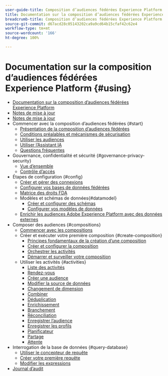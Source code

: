 ```yaml
---
user-guide-title: Composition d’audiences fédérées Experience Platform
title: Documentation sur la composition d’audiences fédérées Experience Platform
breadcrumb-title: Composition d’audiences fédérées Experience Platform
source-git-commit: d67acd28c05143202ca9a9cd64b15cfaf42c62e4
workflow-type: tm+mt
source-wordcount: '166'
ht-degree: 100%

---
```



# Documentation sur la composition d’audiences fédérées Experience Platform {#using}

+ [Documentation sur la composition d’audiences fédérées Experience Platform](home.md)
+ [Notes de mise à jour](start/release-notes.md)
+ [Notes de mise à jour](start/e-release-notes.md)
+ Commencer avec la composition d’audiences fédérées {#start}
   + [Présentation de la composition d’audiences fédérées](start/get-started.md)
   + [Conditions préalables et mécanismes de sécurisation](start/access-prerequisites.md)
   + [Utiliser les audiences](start/audiences.md)
   + [Utiliser l’Assistant IA](start/ai-assistant.md)
   + [Questions fréquentes](start/faq.md)
+ Gouvernance, confidentialité et sécurité {#governance-privacy-security}
   + [Vue d’ensemble](./governance-privacy-security/home.md)
   + [Contrôle d’accès](governance-privacy-security/access-control.md)
+ Étapes de configuration {#config}
   + [Créer et gérer des connexions](connections/connections.md)
   + [Configurer vos bases de données fédérées](connections/federated-db.md)
   + [Matrice des droits FDA](connections/fda-rights.md)
   + Modèles et schémas de données{#datamodel}
      + [Créer et configurer des schémas](customer/schemas.md)
      + [Configurer vos modèles de données](data-management/gs-models.md)
   + [Enrichir les audiences Adobe Experience Platform avec des données externes](connections/destinations.md)
+ Composer des audiences {#compositions}
   + [Commencer avec les compositions](compositions/gs-compositions.md)
   + Créer et exécuter votre première composition {#create-composition}
      + [Principes fondamentaux de la création d’une composition](compositions/gs-composition-creation.md)
      + [Créer et configurer la composition](compositions/create-composition.md)
      + [Orchestrer les activités](compositions/orchestrate-activities.md)
      + [Démarrer et surveiller votre composition](compositions/start-monitor-composition.md)
   + Utiliser les activités {#activities}
      + [Liste des activités](compositions/activities/about-activities.md)
      + [Rendez-vous](compositions/activities/and-join.md)
      + [Créer une audience](compositions/activities/build-audience.md)
      + [Modifier la source de données](compositions/activities/change-data-source.md)
      + [Changement de dimension](compositions/activities/change-dimension.md)
      + [Combiner](compositions/activities/combine.md)
      + [Déduplication](compositions/activities/deduplication.md)
      + [Enrichissement](compositions/activities/enrichment.md)
      + [Branchement](compositions/activities/fork.md)
      + [Réconciliation](compositions/activities/reconciliation.md)
      + [Enregistrer l’audience](compositions/activities/save-audience.md)
      + [Enregistrer les profils](compositions/activities/save-profiles.md)
      + [Planificateur](compositions/activities/scheduler.md)
      + [Partage](compositions/activities/split.md)
      + [Attente](compositions/activities/wait.md)
+ Interrogation de la base de données {#query-database}
   + [Utiliser le concepteur de requête](query/query-modeler-overview.md)
   + [Créer votre première requête](query/build-query.md)
   + [Modifier les expressions](query/expression-editor.md)
+ [Journal d’audit](admin/audit-trail.md)

